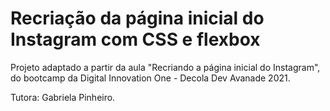 # Recriação da página inicial do Instagram com CSS e flexbox
<p>Projeto adaptado a partir da aula "Recriando a página inicial do Instagram", do bootcamp da Digital Innovation One - Decola Dev Avanade 2021.</p>
Tutora: Gabriela Pinheiro.
